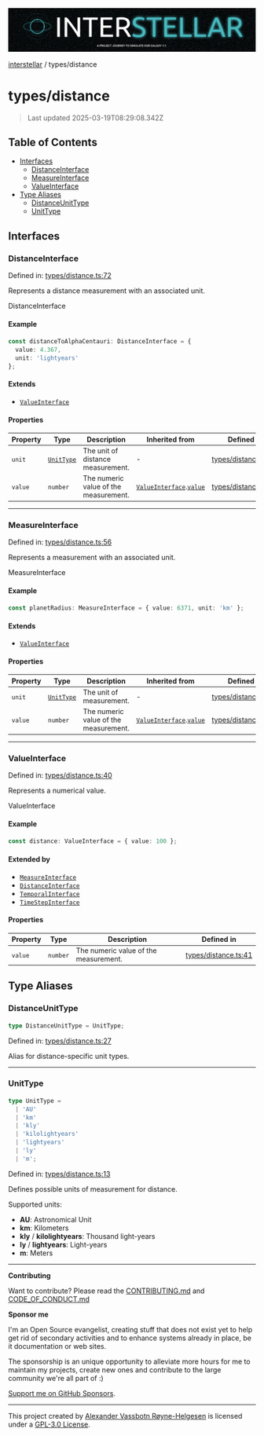 <div><img alt="SPECCER logo" src="https://raw.githubusercontent.com/phun-ky/interstellar/main/public/interstellar-header.png" style="max-height:120px;"/></div>

[interstellar](../README.md) / types/distance

# types/distance

> Last updated 2025-03-19T08:29:08.342Z

## Table of Contents

- [Interfaces](#interfaces)
  - [DistanceInterface](#distanceinterface)
  - [MeasureInterface](#measureinterface)
  - [ValueInterface](#valueinterface)
- [Type Aliases](#type-aliases)
  - [DistanceUnitType](#distanceunittype)
  - [UnitType](#unittype)

## Interfaces

### DistanceInterface

Defined in:
[types/distance.ts:72](https://github.com/phun-ky/interstellar/blob/main/src/types/distance.ts#L72)

Represents a distance measurement with an associated unit.

DistanceInterface

#### Example

```ts
const distanceToAlphaCentauri: DistanceInterface = {
  value: 4.367,
  unit: 'lightyears'
};
```

#### Extends

- [`ValueInterface`](distance.md#valueinterface)

#### Properties

| Property                   | Type                               | Description                           | Inherited from                                                                | Defined in                                                                                          |
| -------------------------- | ---------------------------------- | ------------------------------------- | ----------------------------------------------------------------------------- | --------------------------------------------------------------------------------------------------- |
| <a id="unit"></a> `unit`   | [`UnitType`](distance.md#unittype) | The unit of distance measurement.     | -                                                                             | [types/distance.ts:73](https://github.com/phun-ky/interstellar/blob/main/src/types/distance.ts#L73) |
| <a id="value"></a> `value` | `number`                           | The numeric value of the measurement. | [`ValueInterface`](distance.md#valueinterface).[`value`](distance.md#value-2) | [types/distance.ts:41](https://github.com/phun-ky/interstellar/blob/main/src/types/distance.ts#L41) |

---

### MeasureInterface

Defined in:
[types/distance.ts:56](https://github.com/phun-ky/interstellar/blob/main/src/types/distance.ts#L56)

Represents a measurement with an associated unit.

MeasureInterface

#### Example

```ts
const planetRadius: MeasureInterface = { value: 6371, unit: 'km' };
```

#### Extends

- [`ValueInterface`](distance.md#valueinterface)

#### Properties

| Property                     | Type                               | Description                           | Inherited from                                                                | Defined in                                                                                          |
| ---------------------------- | ---------------------------------- | ------------------------------------- | ----------------------------------------------------------------------------- | --------------------------------------------------------------------------------------------------- |
| <a id="unit-1"></a> `unit`   | [`UnitType`](distance.md#unittype) | The unit of measurement.              | -                                                                             | [types/distance.ts:57](https://github.com/phun-ky/interstellar/blob/main/src/types/distance.ts#L57) |
| <a id="value-1"></a> `value` | `number`                           | The numeric value of the measurement. | [`ValueInterface`](distance.md#valueinterface).[`value`](distance.md#value-2) | [types/distance.ts:41](https://github.com/phun-ky/interstellar/blob/main/src/types/distance.ts#L41) |

---

### ValueInterface

Defined in:
[types/distance.ts:40](https://github.com/phun-ky/interstellar/blob/main/src/types/distance.ts#L40)

Represents a numerical value.

ValueInterface

#### Example

```ts
const distance: ValueInterface = { value: 100 };
```

#### Extended by

- [`MeasureInterface`](distance.md#measureinterface)
- [`DistanceInterface`](distance.md#distanceinterface)
- [`TemporalInterface`](temporal.md#temporalinterface)
- [`TimeStepInterface`](temporal.md#timestepinterface)

#### Properties

| Property                     | Type     | Description                           | Defined in                                                                                          |
| ---------------------------- | -------- | ------------------------------------- | --------------------------------------------------------------------------------------------------- |
| <a id="value-2"></a> `value` | `number` | The numeric value of the measurement. | [types/distance.ts:41](https://github.com/phun-ky/interstellar/blob/main/src/types/distance.ts#L41) |

## Type Aliases

### DistanceUnitType

```ts
type DistanceUnitType = UnitType;
```

Defined in:
[types/distance.ts:27](https://github.com/phun-ky/interstellar/blob/main/src/types/distance.ts#L27)

Alias for distance-specific unit types.

---

### UnitType

```ts
type UnitType =
  | 'AU'
  | 'km'
  | 'kly'
  | 'kilolightyears'
  | 'lightyears'
  | 'ly'
  | 'm';
```

Defined in:
[types/distance.ts:13](https://github.com/phun-ky/interstellar/blob/main/src/types/distance.ts#L13)

Defines possible units of measurement for distance.

Supported units:

- **AU**: Astronomical Unit
- **km**: Kilometers
- **kly** / **kilolightyears**: Thousand light-years
- **ly** / **lightyears**: Light-years
- **m**: Meters

---

**Contributing**

Want to contribute? Please read the
[CONTRIBUTING.md](https://github.com/phun-ky/interstellar/blob/main/CONTRIBUTING.md)
and
[CODE_OF_CONDUCT.md](https://github.com/phun-ky/interstellar/blob/main/CODE_OF_CONDUCT.md)

**Sponsor me**

I'm an Open Source evangelist, creating stuff that does not exist yet to help
get rid of secondary activities and to enhance systems already in place, be it
documentation or web sites.

The sponsorship is an unique opportunity to alleviate more hours for me to
maintain my projects, create new ones and contribute to the large community
we're all part of :)

[Support me on GitHub Sponsors](https://github.com/sponsors/phun-ky).

---

This project created by [Alexander Vassbotn Røyne-Helgesen](http://phun-ky.net)
is licensed under a
[GPL-3.0 License](https://choosealicense.com/licenses/gpl-3.0/).
